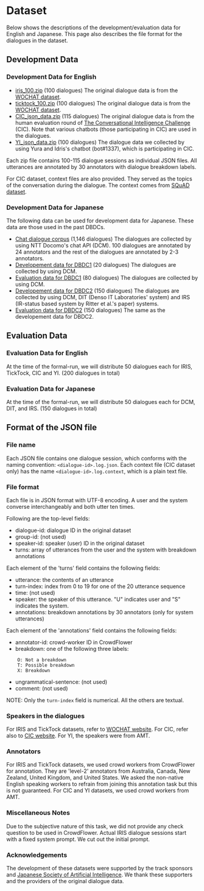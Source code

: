 # Dataset

Below shows the descriptions of the development/evaluation data for English and Japanese. This page also describes
the file format for the dialogues in the dataset.

## Development Data

### Development Data for English

* [iris_100.zip](https://github.com/dbd-challenge/dbdc3/raw/master/data/dev/iris_100.zip) (100 dialogues)
The original dialogue data is from the [WOCHAT dataset](http://workshop.colips.org/wochat/data/index.html).
* [ticktock_100.zip](https://github.com/dbd-challenge/dbdc3/raw/master/data/dev/ticktock_100.zip) (100 dialogues)
The original dialogue data is from the [WOCHAT dataset](http://workshop.colips.org/wochat/data/index.html).
* [CIC_json_data.zip](https://github.com/dbd-challenge/dbdc3/raw/master/data/dev/CIC_json_data.zip) (115 dialogues)
The original dialogue data is from the human evaluation round of [The Conversational Intelligence Challenge](http://convai.io/) (CIC). Note that various chatbots (those participating in CIC)
are used in the dialogues.
* [YI_json_data.zip](https://github.com/dbd-challenge/dbdc3/raw/master/data/dev/YI_json_data.zip) (100 dialogues)
The dialogue data we collected by using Yura and Idris's chatbot (bot#1337), which is participating in CIC.

Each zip file contains 100-115 dialogue sessions as individual JSON files. All utterances are annotated by 30 annotators with dialogue breakdown labels.

For CIC dataset, context files are also provided. They served as the topics of the conversation during the dialogue.
The context comes from [SQuAD dataset](https://rajpurkar.github.io/SQuAD-explorer/).

### Development Data for Japanese

The following data can be used for development data for Japanese. These data are those used in the past DBDCs.

* [Chat dialogue corpus](https://sites.google.com/site/dialoguebreakdowndetection/chat-dialogue-corpus) (1,146 dialogues)
The dialogues are collected by using NTT Docomo's chat API (DCM). 100 dialogues are annotated by 24 annotators and the rest of the dialogues are
annotated by 2-3 annotators.
* [Developement data for DBDC1](https://sites.google.com/site/dialoguebreakdowndetection/dev_data/dev.zip?attredirects=0) (20 dialogues)
The dialogues are collected by using DCM. 
* [Evaluation data for DBDC1](https://sites.google.com/site/dialoguebreakdowndetection/dev_data/eval.zip?attredirects=0) (80 dialogues)
The dialogues are collected by using DCM. 
* [Developement data for DBDC2](https://sites.google.com/site/dialoguebreakdowndetection2/downloads/DBDC2_dev.zip?attredirects=0&d=1) (150 dialogues)
The dialogues are collected by using DCM, DIT (Denso IT Laboratories' system) and IRS (IR-status based system by Ritter et al.'s paper) systems. 
* [Evaluation data for DBDC2](https://sites.google.com/site/dialoguebreakdowndetection2/downloads/DBDC2_ref.zip?attredirects=0&d=1) (150 dialogues)
The same as the developement data for DBDC2.

## Evaluation Data

### Evaluation Data for English

At the time of the formal-run, we will distribute 50 dialogues each for IRIS, TickTock, CIC and YI. (200 dialogues in total)

### Evaluation Data for Japanese

At the time of the formal-run, we will distribute 50 dialogues each for DCM, DIT, and IRS. (150 dialogues in total)

## Format of the JSON file 

### File name

Each JSON file contains one dialogue session, which conforms with the naming convention: `<dialogue-id>.log.json`.
Each context file (CIC dataset only) has the name `<dialogue-id>.log.context`, which is a plain text file.

### File format

Each file is in JSON format with UTF-8 encoding. A user and the system converse interchangeably and both utter ten times.

Following are the top-level fields:
* dialogue-id: dialogue ID in the original dataset
* group-id: (not used)
* speaker-id: speaker (user) ID in the original dataset
* turns: array of utterances from the user and the system with breakdown annotations

Each element of the 'turns' field contains the following fields:
* utterance: the contents of an utterance 
* turn-index: index from 0 to 19 for one of the 20 utterance sequence
* time: (not used) 
* speaker: the speaker of this utterance. "U" indicates user and "S" indicates the system.
* annotations: breakdown annotations by 30 annotators (only for system utterances)

Each element of the 'annotations' field contains the following fields:
* annotator-id: crowd-worker ID in CrowdFlower
* breakdown: one of the following three labels:
~~~~~~~~
    O: Not a breakdown
    T: Possible breakdown
    X: Breakdown
~~~~~~~~
* ungrammatical-sentence: (not used)
* comment: (not used) 

NOTE: Only the `turn-index` field is numerical. All the others are textual.

### Speakers in the dialogues

For IRIS and TickTock datasets, refer to [WOCHAT website](http://workshop.colips.org/wochat/data/index.html).
For CIC, refer also to [CIC website](http://convai.io/). For YI, the speakers were from AMT.

### Annotators

For IRIS and TickTock datasets, we used crowd workers from CrowdFlower for annotation.
They are 'level-2' annotators from Australia, Canada, New Zealand, United Kingdom, and United States. 
We asked the non-native English speaking workers to refrain from joining this annotation task but this is not guaranteed.
For CIC and YI datasets, we used crowd workers from AMT.

### Miscellaneous Notes

Due to the subjective nature of this task, we did not provide any check question to be used in CrowdFlower.
Actual IRIS dialogue sessions start with a fixed system prompt. We cut out the initial prompt.

### Acknowledgements

The development of these datasets were supported by the track sponsors and [Japanese Society of Artificial Intelligence](https://www.ai-gakkai.or.jp/en/).
We thank these supporters and the providers of the original dialogue data.
